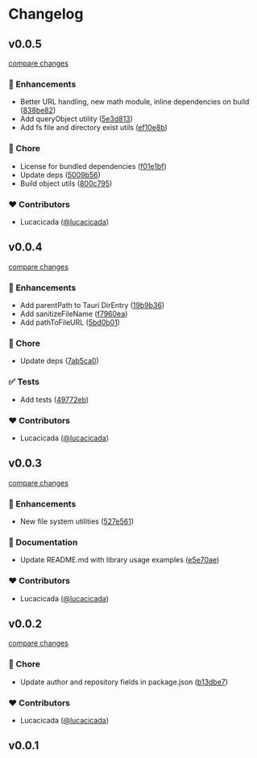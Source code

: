 # Changelog


## v0.0.5

[compare changes](https://github.com/lucacicada/voidlib/compare/v0.0.4...v0.0.5)

### 🚀 Enhancements

- Better URL handling, new math module, inline dependencies on build ([838be82](https://github.com/lucacicada/voidlib/commit/838be82))
- Add queryObject utility ([5e3d813](https://github.com/lucacicada/voidlib/commit/5e3d813))
- Add fs file and directory exist utils ([ef10e8b](https://github.com/lucacicada/voidlib/commit/ef10e8b))

### 🏡 Chore

- License for bundled dependencies ([f01e1bf](https://github.com/lucacicada/voidlib/commit/f01e1bf))
- Update deps ([5009b56](https://github.com/lucacicada/voidlib/commit/5009b56))
- Build object utils ([800c795](https://github.com/lucacicada/voidlib/commit/800c795))

### ❤️ Contributors

- Lucacicada ([@lucacicada](https://github.com/lucacicada))

## v0.0.4

[compare changes](https://github.com/lucacicada/voidlib/compare/v0.0.3...v0.0.4)

### 🚀 Enhancements

- Add parentPath to Tauri DirEntry ([19b9b36](https://github.com/lucacicada/voidlib/commit/19b9b36))
- Add sanitizeFileName ([f7960ea](https://github.com/lucacicada/voidlib/commit/f7960ea))
- Add pathToFileURL ([5bd0b01](https://github.com/lucacicada/voidlib/commit/5bd0b01))

### 🏡 Chore

- Update deps ([7ab5ca0](https://github.com/lucacicada/voidlib/commit/7ab5ca0))

### ✅ Tests

- Add tests ([49772eb](https://github.com/lucacicada/voidlib/commit/49772eb))

### ❤️ Contributors

- Lucacicada ([@lucacicada](https://github.com/lucacicada))

## v0.0.3

[compare changes](https://github.com/lucacicada/voidlib/compare/v0.0.2...v0.0.3)

### 🚀 Enhancements

- New file system utilities ([527e561](https://github.com/lucacicada/voidlib/commit/527e561))

### 📖 Documentation

- Update README.md with library usage examples ([e5e70ae](https://github.com/lucacicada/voidlib/commit/e5e70ae))

### ❤️ Contributors

- Lucacicada ([@lucacicada](https://github.com/lucacicada))

## v0.0.2

[compare changes](https://github.com/lucacicada/voidlib/compare/v0.0.1...v0.0.2)

### 🏡 Chore

- Update author and repository fields in package.json ([b13dbe7](https://github.com/lucacicada/voidlib/commit/b13dbe7))

### ❤️ Contributors

- Lucacicada ([@lucacicada](https://github.com/lucacicada))

## v0.0.1

